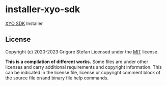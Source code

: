 # installer-xyo-sdk
[XYO SDK](https://github.com/g-stefan/xyo-sdk) Installer

## License

Copyright (c) 2020-2023 Grigore Stefan
Licensed under the [MIT](LICENSE) license.

**This is a compilation of different works.**
Some files are under other licenses and carry additional requirements and copyright information.
This can be indicated in the license file, license or copyright comment block of the source file or/and binary file help commands.

